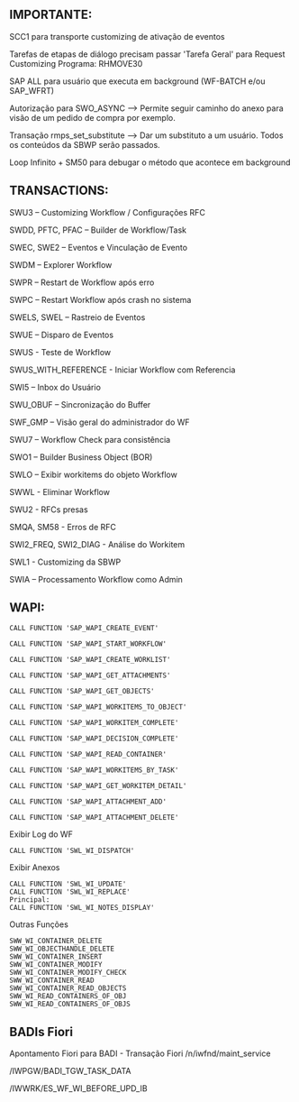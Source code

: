 
## IMPORTANTE:

SCC1 para transporte customizing de ativação de eventos

Tarefas de etapas de diálogo precisam passar 'Tarefa Geral' para Request Customizing
Programa: RHMOVE30

SAP ALL para usuário que executa em background (WF-BATCH e/ou SAP_WFRT) 

Autorização para SWO_ASYNC 
--> Permite seguir caminho do anexo para visão de um pedido de compra por exemplo.

Transação rmps_set_substitute
--> Dar um substituto a um usuário. Todos os conteúdos da SBWP serão passados.
 
Loop Infinito + SM50 para debugar o método que acontece em background  


## TRANSACTIONS:

SWU3 – Customizing Workflow / Configurações RFC

SWDD, PFTC, PFAC – Builder de Workflow/Task 

SWEC, SWE2 – Eventos e Vinculação de Evento

SWDM – Explorer Workflow 

SWPR – Restart de Workflow após erro

SWPC – Restart Workflow após crash no sistema

SWELS, SWEL – Rastreio de Eventos

SWUE – Disparo de Eventos

SWUS - Teste de Workflow

SWUS_WITH_REFERENCE - Iniciar Workflow com Referencia

SWI5 – Inbox do Usuário

SWU_OBUF – Sincronização do Buffer 

SWF_GMP – Visão geral do administrador do WF

SWU7 – Workflow Check para consistência

SWO1 – Builder Business Object (BOR)

SWLO – Exibir workitems do objeto Workflow 

SWWL - Eliminar Workflow 

SWU2 - RFCs presas

SMQA, SM58 - Erros de RFC

SWI2_FREQ, SWI2_DIAG - Análise do Workitem 

SWL1 - Customizing da SBWP

SWIA – Processamento Workflow como Admin 


## WAPI:
```
CALL FUNCTION 'SAP_WAPI_CREATE_EVENT'

CALL FUNCTION 'SAP_WAPI_START_WORKFLOW'

CALL FUNCTION 'SAP_WAPI_CREATE_WORKLIST'

CALL FUNCTION 'SAP_WAPI_GET_ATTACHMENTS'

CALL FUNCTION 'SAP_WAPI_GET_OBJECTS'

CALL FUNCTION 'SAP_WAPI_WORKITEMS_TO_OBJECT'

CALL FUNCTION 'SAP_WAPI_WORKITEM_COMPLETE'

CALL FUNCTION 'SAP_WAPI_DECISION_COMPLETE'

CALL FUNCTION 'SAP_WAPI_READ_CONTAINER'
          
CALL FUNCTION 'SAP_WAPI_WORKITEMS_BY_TASK'

CALL FUNCTION 'SAP_WAPI_GET_WORKITEM_DETAIL'

CALL FUNCTION 'SAP_WAPI_ATTACHMENT_ADD' 

CALL FUNCTION 'SAP_WAPI_ATTACHMENT_DELETE'
```

Exibir Log do WF
```
CALL FUNCTION 'SWL_WI_DISPATCH'
```

Exibir Anexos
```
CALL FUNCTION 'SWL_WI_UPDATE' 
CALL FUNCTION 'SWL_WI_REPLACE'
Principal:
CALL FUNCTION 'SWL_WI_NOTES_DISPLAY'
```

Outras Funções
```
SWW_WI_CONTAINER_DELETE
SWW_WI_OBJECTHANDLE_DELETE
SWW_WI_CONTAINER_INSERT
SWW_WI_CONTAINER_MODIFY
SWW_WI_CONTAINER_MODIFY_CHECK
SWW_WI_CONTAINER_READ
SWW_WI_CONTAINER_READ_OBJECTS
SWW_WI_READ_CONTAINERS_OF_OBJ
SWW_WI_READ_CONTAINERS_OF_OBJS
```

## BADIs Fiori

Apontamento Fiori para BADI - Transação Fiori /n/iwfnd/maint_service

/IWPGW/BADI_TGW_TASK_DATA

/IWWRK/ES_WF_WI_BEFORE_UPD_IB